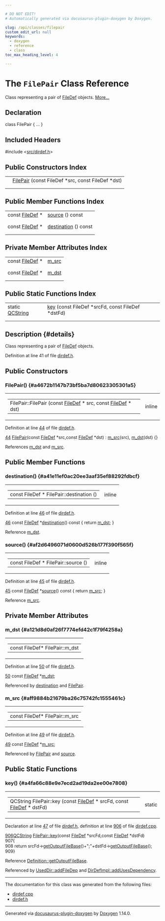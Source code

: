 ```yaml
---

# DO NOT EDIT!
# Automatically generated via docusaurus-plugin-doxygen by Doxygen.

slug: /api/classes/filepair
custom_edit_url: null
keywords:
  - doxygen
  - reference
  - class
toc_max_heading_level: 4

---
```


<div class="doxyPage">

# The `FilePair` Class Reference

<p>Class representing a pair of <a href="/web-doxygen/docs/api/classes/filedef">FileDef</a> objects. <a href="#details">More...</a></p>

## Declaration

<div class="doxyDeclaration">
class FilePair { ... }
</div>

## Included Headers

<div class="doxyIncludesList">#include &lt;<a href="/web-doxygen/docs/api/files/src/dirdef-h">src/dirdef.h</a>&gt;
</div>

## Public Constructors Index

<table class="doxyMembersIndex">

<tr class="doxyMemberIndexItem">
<td class="doxyMemberIndexItemType" align="left" valign="top"></td>
<td class="doxyMemberIndexItemName" align="left" valign="top"><a href="#a4672b1147b73bf5ba7d80623305301a5">FilePair</a> (const FileDef *src, const FileDef *dst)</td>
</tr>
<tr class="doxyMemberIndexDescription">
<td class="doxyMemberIndexDescriptionLeft"></td>
<td class="doxyMemberIndexDescriptionRight">
</td>
</tr>
<tr class="doxyMemberIndexSeparator">
<td class="doxyMemberIndexSeparator" colspan="2"></td>
</tr>

</table>

## Public Member Functions Index

<table class="doxyMembersIndex">

<tr class="doxyMemberIndexItem">
<td class="doxyMemberIndexItemType" align="left" valign="top">const <a href="/web-doxygen/docs/api/classes/filedef">FileDef</a> *</td>
<td class="doxyMemberIndexItemName" align="left" valign="top"><a href="#af2d6496071d0600d526b177f390f565f">source</a> () const</td>
</tr>
<tr class="doxyMemberIndexDescription">
<td class="doxyMemberIndexDescriptionLeft"></td>
<td class="doxyMemberIndexDescriptionRight">
</td>
</tr>
<tr class="doxyMemberIndexSeparator">
<td class="doxyMemberIndexSeparator" colspan="2"></td>
</tr>

<tr class="doxyMemberIndexItem">
<td class="doxyMemberIndexItemType" align="left" valign="top">const <a href="/web-doxygen/docs/api/classes/filedef">FileDef</a> *</td>
<td class="doxyMemberIndexItemName" align="left" valign="top"><a href="#a41e11ef0ac20ee3aaf35ef88292fdbcf">destination</a> () const</td>
</tr>
<tr class="doxyMemberIndexDescription">
<td class="doxyMemberIndexDescriptionLeft"></td>
<td class="doxyMemberIndexDescriptionRight">
</td>
</tr>
<tr class="doxyMemberIndexSeparator">
<td class="doxyMemberIndexSeparator" colspan="2"></td>
</tr>

</table>

## Private Member Attributes Index

<table class="doxyMembersIndex">

<tr class="doxyMemberIndexItem">
<td class="doxyMemberIndexItemType" align="left" valign="top">const <a href="/web-doxygen/docs/api/classes/filedef">FileDef</a> *</td>
<td class="doxyMemberIndexItemName" align="left" valign="top"><a href="#aff9884b21679ba26c75742fc1555461c">m_src</a></td>
</tr>
<tr class="doxyMemberIndexDescription">
<td class="doxyMemberIndexDescriptionLeft"></td>
<td class="doxyMemberIndexDescriptionRight">
</td>
</tr>
<tr class="doxyMemberIndexSeparator">
<td class="doxyMemberIndexSeparator" colspan="2"></td>
</tr>

<tr class="doxyMemberIndexItem">
<td class="doxyMemberIndexItemType" align="left" valign="top">const <a href="/web-doxygen/docs/api/classes/filedef">FileDef</a> *</td>
<td class="doxyMemberIndexItemName" align="left" valign="top"><a href="#a121d8d0af26f7774efd42c1f79f4258a">m_dst</a></td>
</tr>
<tr class="doxyMemberIndexDescription">
<td class="doxyMemberIndexDescriptionLeft"></td>
<td class="doxyMemberIndexDescriptionRight">
</td>
</tr>
<tr class="doxyMemberIndexSeparator">
<td class="doxyMemberIndexSeparator" colspan="2"></td>
</tr>

</table>

## Public Static Functions Index

<table class="doxyMembersIndex">

<tr class="doxyMemberIndexItem">
<td class="doxyMemberIndexItemType" align="left" valign="top">static <a href="/web-doxygen/docs/api/classes/qcstring">QCString</a></td>
<td class="doxyMemberIndexItemName" align="left" valign="top"><a href="#a4fa66c88e9e7ecd2ad19da2ee00e7808">key</a> (const FileDef *srcFd, const FileDef *dstFd)</td>
</tr>
<tr class="doxyMemberIndexDescription">
<td class="doxyMemberIndexDescriptionLeft"></td>
<td class="doxyMemberIndexDescriptionRight">
</td>
</tr>
<tr class="doxyMemberIndexSeparator">
<td class="doxyMemberIndexSeparator" colspan="2"></td>
</tr>

</table>

## Description {#details}

<p>Class representing a pair of <a href="/web-doxygen/docs/api/classes/filedef">FileDef</a> objects.</p>

<p>Definition at line 41 of file <a href="/web-doxygen/docs/api/files/src/dirdef-h">dirdef.h</a>.</p>

<div class="doxySectionDef">

## Public Constructors

### FilePair() {#a4672b1147b73bf5ba7d80623305301a5}

<div class="doxyMemberItem">
<div class="doxyMemberProto">
<table class="doxyMemberLabels">
<tr class="doxyMemberLabels">
<td class="doxyMemberLabelsLeft">
<table class="doxyMemberName">
<tr>
<td class="doxyMemberName">FilePair::FilePair (const <a href="/web-doxygen/docs/api/classes/filedef">FileDef</a> * src, const <a href="/web-doxygen/docs/api/classes/filedef">FileDef</a> * dst)</td>
</tr>
</table>
</td>
<td class="doxyMemberLabelsRight">
<span class="doxyMemberLabels">
<span class="doxyMemberLabel inline">inline</span>
</span>
</td>
</tr>
</table>
</div>
<div class="doxyMemberDoc">


<p>Definition at line <a href="/web-doxygen/docs/api/files/src/dirdef-h/#l00044">44</a> of file <a href="/web-doxygen/docs/api/files/src/dirdef-h">dirdef.h</a>.</p>

<div class="doxyProgramListing">

<div class="doxyCodeLine"><span class="doxyLineNumber"><a href="#a4672b1147b73bf5ba7d80623305301a5">44</a></span><span class="doxyLineContent"><span class="doxyHighlight">    <a href="#a4672b1147b73bf5ba7d80623305301a5">FilePair</a>(</span><span class="doxyHighlightKeyword">const</span><span class="doxyHighlight"> <a href="/web-doxygen/docs/api/classes/filedef">FileDef</a> *src,</span><span class="doxyHighlightKeyword">const</span><span class="doxyHighlight"> <a href="/web-doxygen/docs/api/classes/filedef">FileDef</a> *dst) : <a href="#aff9884b21679ba26c75742fc1555461c">m_src</a>(src), <a href="#a121d8d0af26f7774efd42c1f79f4258a">m_dst</a>(dst) {}</span></span></div>

</div>


References <a href="#a121d8d0af26f7774efd42c1f79f4258a">m&#95;dst</a> and <a href="#aff9884b21679ba26c75742fc1555461c">m&#95;src</a>.
</div>
</div>

</div>

<div class="doxySectionDef">

## Public Member Functions

### destination() {#a41e11ef0ac20ee3aaf35ef88292fdbcf}

<div class="doxyMemberItem">
<div class="doxyMemberProto">
<table class="doxyMemberLabels">
<tr class="doxyMemberLabels">
<td class="doxyMemberLabelsLeft">
<table class="doxyMemberName">
<tr>
<td class="doxyMemberName">const FileDef * FilePair::destination ()</td>
</tr>
</table>
</td>
<td class="doxyMemberLabelsRight">
<span class="doxyMemberLabels">
<span class="doxyMemberLabel inline">inline</span>
</span>
</td>
</tr>
</table>
</div>
<div class="doxyMemberDoc">


<p>Definition at line <a href="/web-doxygen/docs/api/files/src/dirdef-h/#l00046">46</a> of file <a href="/web-doxygen/docs/api/files/src/dirdef-h">dirdef.h</a>.</p>

<div class="doxyProgramListing">

<div class="doxyCodeLine"><span class="doxyLineNumber"><a href="#a41e11ef0ac20ee3aaf35ef88292fdbcf">46</a></span><span class="doxyLineContent"><span class="doxyHighlight">    </span><span class="doxyHighlightKeyword">const</span><span class="doxyHighlight"> <a href="/web-doxygen/docs/api/classes/filedef">FileDef</a> *<a href="#a41e11ef0ac20ee3aaf35ef88292fdbcf">destination</a>()</span><span class="doxyHighlightKeyword"> const </span><span class="doxyHighlight">{ </span><span class="doxyHighlightKeywordFlow">return</span><span class="doxyHighlight"> <a href="#a121d8d0af26f7774efd42c1f79f4258a">m_dst</a>; }</span></span></div>

</div>


Reference <a href="#a121d8d0af26f7774efd42c1f79f4258a">m&#95;dst</a>.
</div>
</div>

### source() {#af2d6496071d0600d526b177f390f565f}

<div class="doxyMemberItem">
<div class="doxyMemberProto">
<table class="doxyMemberLabels">
<tr class="doxyMemberLabels">
<td class="doxyMemberLabelsLeft">
<table class="doxyMemberName">
<tr>
<td class="doxyMemberName">const FileDef * FilePair::source ()</td>
</tr>
</table>
</td>
<td class="doxyMemberLabelsRight">
<span class="doxyMemberLabels">
<span class="doxyMemberLabel inline">inline</span>
</span>
</td>
</tr>
</table>
</div>
<div class="doxyMemberDoc">


<p>Definition at line <a href="/web-doxygen/docs/api/files/src/dirdef-h/#l00045">45</a> of file <a href="/web-doxygen/docs/api/files/src/dirdef-h">dirdef.h</a>.</p>

<div class="doxyProgramListing">

<div class="doxyCodeLine"><span class="doxyLineNumber"><a href="#af2d6496071d0600d526b177f390f565f">45</a></span><span class="doxyLineContent"><span class="doxyHighlight">    </span><span class="doxyHighlightKeyword">const</span><span class="doxyHighlight"> <a href="/web-doxygen/docs/api/classes/filedef">FileDef</a> *<a href="#af2d6496071d0600d526b177f390f565f">source</a>()</span><span class="doxyHighlightKeyword"> const </span><span class="doxyHighlight">{ </span><span class="doxyHighlightKeywordFlow">return</span><span class="doxyHighlight"> <a href="#aff9884b21679ba26c75742fc1555461c">m_src</a>; }</span></span></div>

</div>


Reference <a href="#aff9884b21679ba26c75742fc1555461c">m&#95;src</a>.
</div>
</div>

</div>

<div class="doxySectionDef">

## Private Member Attributes

### m&#95;dst {#a121d8d0af26f7774efd42c1f79f4258a}

<div class="doxyMemberItem">
<div class="doxyMemberProto">
<table class="doxyMemberLabels">
<tr class="doxyMemberLabels">
<td class="doxyMemberLabelsLeft">
<table class="doxyMemberName">
<tr>
<td class="doxyMemberName">const FileDef* FilePair::m_dst</td>
</tr>
</table>
</td>
</tr>
</table>
</div>
<div class="doxyMemberDoc">


<p>Definition at line <a href="/web-doxygen/docs/api/files/src/dirdef-h/#l00050">50</a> of file <a href="/web-doxygen/docs/api/files/src/dirdef-h">dirdef.h</a>.</p>

<div class="doxyProgramListing">

<div class="doxyCodeLine"><span class="doxyLineNumber"><a href="#a121d8d0af26f7774efd42c1f79f4258a">50</a></span><span class="doxyLineContent"><span class="doxyHighlight">    </span><span class="doxyHighlightKeyword">const</span><span class="doxyHighlight"> <a href="/web-doxygen/docs/api/classes/filedef">FileDef</a> *<a href="#a121d8d0af26f7774efd42c1f79f4258a">m_dst</a>;</span></span></div>

</div>


Referenced by <a href="#a41e11ef0ac20ee3aaf35ef88292fdbcf">destination</a> and <a href="#a4672b1147b73bf5ba7d80623305301a5">FilePair</a>.
</div>
</div>

### m&#95;src {#aff9884b21679ba26c75742fc1555461c}

<div class="doxyMemberItem">
<div class="doxyMemberProto">
<table class="doxyMemberLabels">
<tr class="doxyMemberLabels">
<td class="doxyMemberLabelsLeft">
<table class="doxyMemberName">
<tr>
<td class="doxyMemberName">const FileDef* FilePair::m_src</td>
</tr>
</table>
</td>
</tr>
</table>
</div>
<div class="doxyMemberDoc">


<p>Definition at line <a href="/web-doxygen/docs/api/files/src/dirdef-h/#l00049">49</a> of file <a href="/web-doxygen/docs/api/files/src/dirdef-h">dirdef.h</a>.</p>

<div class="doxyProgramListing">

<div class="doxyCodeLine"><span class="doxyLineNumber"><a href="#aff9884b21679ba26c75742fc1555461c">49</a></span><span class="doxyLineContent"><span class="doxyHighlight">    </span><span class="doxyHighlightKeyword">const</span><span class="doxyHighlight"> <a href="/web-doxygen/docs/api/classes/filedef">FileDef</a> *<a href="#aff9884b21679ba26c75742fc1555461c">m_src</a>;</span></span></div>

</div>


Referenced by <a href="#a4672b1147b73bf5ba7d80623305301a5">FilePair</a> and <a href="#af2d6496071d0600d526b177f390f565f">source</a>.
</div>
</div>

</div>

<div class="doxySectionDef">

## Public Static Functions

### key() {#a4fa66c88e9e7ecd2ad19da2ee00e7808}

<div class="doxyMemberItem">
<div class="doxyMemberProto">
<table class="doxyMemberLabels">
<tr class="doxyMemberLabels">
<td class="doxyMemberLabelsLeft">
<table class="doxyMemberName">
<tr>
<td class="doxyMemberName">QCString FilePair::key (const <a href="/web-doxygen/docs/api/classes/filedef">FileDef</a> * srcFd, const <a href="/web-doxygen/docs/api/classes/filedef">FileDef</a> * dstFd)</td>
</tr>
</table>
</td>
<td class="doxyMemberLabelsRight">
<span class="doxyMemberLabels">
<span class="doxyMemberLabel static">static</span>
</span>
</td>
</tr>
</table>
</div>
<div class="doxyMemberDoc">


<p>Declaration at line <a href="/web-doxygen/docs/api/files/src/dirdef-h/#l00047">47</a> of file <a href="/web-doxygen/docs/api/files/src/dirdef-h">dirdef.h</a>, definition at line <a href="/web-doxygen/docs/api/files/src/dirdef-cpp/#l00906">906</a> of file <a href="/web-doxygen/docs/api/files/src/dirdef-cpp">dirdef.cpp</a>.</p>

<div class="doxyProgramListing">

<div class="doxyCodeLine"><span class="doxyLineNumber"><a href="#a4fa66c88e9e7ecd2ad19da2ee00e7808">906</a></span><span class="doxyLineContent"><span class="doxyHighlight"><a href="/web-doxygen/docs/api/classes/qcstring">QCString</a> <a href="#a4fa66c88e9e7ecd2ad19da2ee00e7808">FilePair::key</a>(</span><span class="doxyHighlightKeyword">const</span><span class="doxyHighlight"> <a href="/web-doxygen/docs/api/classes/filedef">FileDef</a> *srcFd,</span><span class="doxyHighlightKeyword">const</span><span class="doxyHighlight"> <a href="/web-doxygen/docs/api/classes/filedef">FileDef</a> *dstFd)</span></span></div>
<div class="doxyCodeLine"><span class="doxyLineNumber">907</span><span class="doxyLineContent"><span class="doxyHighlight">{</span></span></div>
<div class="doxyCodeLine"><span class="doxyLineNumber">908</span><span class="doxyLineContent"><span class="doxyHighlight">  </span><span class="doxyHighlightKeywordFlow">return</span><span class="doxyHighlight"> srcFd-&gt;<a href="/web-doxygen/docs/api/classes/definition/#acabecdc6bfda2015811eed5f3436322d">getOutputFileBase</a>()+</span><span class="doxyHighlightStringLiteral">";"</span><span class="doxyHighlight">+dstFd-&gt;<a href="/web-doxygen/docs/api/classes/definition/#acabecdc6bfda2015811eed5f3436322d">getOutputFileBase</a>();</span></span></div>
<div class="doxyCodeLine"><span class="doxyLineNumber">909</span><span class="doxyLineContent"><span class="doxyHighlight">}</span></span></div>

</div>


Reference <a href="/web-doxygen/docs/api/classes/definition/#acabecdc6bfda2015811eed5f3436322d">Definition::getOutputFileBase</a>.

Referenced by <a href="/web-doxygen/docs/api/classes/useddir/#a9944cb27f5ddd2a96b8f0c49bd744e49">UsedDir::addFileDep</a> and <a href="/web-doxygen/docs/api/classes/dirdefimpl/#aa70e810938568bc5b8825cfb9e367dd4">DirDefImpl::addUsesDependency</a>.
</div>
</div>

</div>

<hr/>

<p>The documentation for this class was generated from the following files:</p>

<ul>
<li><a href="/web-doxygen/docs/api/files/src/dirdef-cpp">dirdef.cpp</a></li>
<li><a href="/web-doxygen/docs/api/files/src/dirdef-h">dirdef.h</a></li>
</ul>

<hr/>

<p class="doxyGeneratedBy">Generated via <a href="https://github.com/xpack/docusaurus-plugin-doxygen">docusaurus-plugin-doxygen</a> by <a href="https://www.doxygen.nl">Doxygen</a> 1.14.0.</p>

</div>
